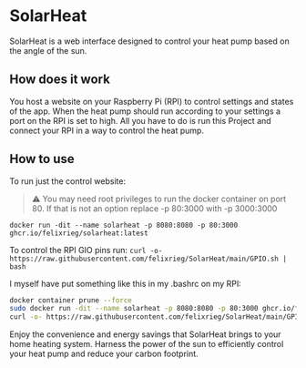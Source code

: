# SolarHeat

SolarHeat is a web interface designed to control your heat pump based on the angle of the sun.

## How does it work

You host a website on your Raspberry Pi (RPI) to control settings and states of the app.
When the heat pump should run according to your settings a port on the RPI is set to high.
All you have to do is run this Project and connect your RPI in a way to control the heat pump.

## How to use

To run just the control website:
> :warning: You may need root privileges to run the docker container on port 80. If that is not an option replace -p 80:3000 with -p 3000:3000

`docker run -dit --name solarheat -p 8080:8080 -p 80:3000 ghcr.io/felixrieg/solarheat:latest`

To control the RPI GIO pins run:
`curl -o- https://raw.githubusercontent.com/felixrieg/SolarHeat/main/GPIO.sh | bash`

I myself have put something like this in my .bashrc on my RPI:

``` bash
docker container prune --force
sudo docker run -dit --name solarheat -p 8080:8080 -p 80:3000 ghcr.io/felixrieg/solarheat:latest
curl -o- https://raw.githubusercontent.com/felixrieg/SolarHeat/main/GPIO.sh | bash
```

Enjoy the convenience and energy savings that SolarHeat brings to your home heating system. Harness the power of the sun to efficiently control your heat pump and reduce your carbon footprint.
